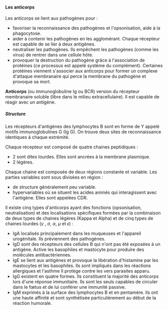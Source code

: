 #### Les anticorps

Les anticorps se lient aux pathogènes pour :

* favoriser la reconnaissance des pathogènes et l'opsonisation, aide à la phagocytose.
* aider à contenir les pathogènes en les agglomérant. Chaque récepteur est capable de se lier à deux antigènes.
* neutraliser les pathogènes. Ils empêchent les pathogènes (comme les virus) de rentrer dans une cellule hôte.
* provoquer la destruction du pathogène grâce à l'association de protéines (ce processus est appelé système du complément). Certaines protéines viennent s'associer aux anticorps pour former un complexe d'attaque membranaire qui perce la membrane du pathogène et provoque sa mort.

__Anticorps__ (ou immunoglobuline Ig ou BCR) version du récepteur membranaire soluble (libre dans le milieu extracellulaire). Il est capable de réagir avec un antigène.

##### Structure

Les récepteurs d'antigènes des lymphocytes B sont en forme de Y appelé motifs immunoglobulines G (Ig G). On trouve deux sites de reconnaissance identiques à chaque extrémité.

Chaque récepteur est composé de quatre chaines peptidiques :

* 2 sont dites lourdes. Elles sont ancrées à la membrane plasmique.
* 2 légères.

Chaque chaine est composée de deux régions constante et variable. Les parties variables sont sous divisées en région :

* de structure généralement peu variable.
* hypervariables où se situent les acides aminés qui interagissent avec l'antigène. Elles sont appelées CDR.

Il existe cinq types d'anticorps ayant des fonctions (opsonisation, neutralisation) et des localisations spécifiques formées par la combinaison de deux types de chaines légères (Kappa et Alpha) et de cinq types de chaines lourdes ($\gamma$ , $\sigma$, $\alpha$, $\mu$ et $\epsilon$) :

* IgA localisés principalement dans les muqueuses et l'appareil urogénitale. Ils préviennent des pathogènes.
* IgD sont des récepteurs des cellules B qui n'ont pas été exposées à un antigène. Active les basophiles et mastocyte pour produire des molécules antibactériennes.
* IgE se lient aux antigènes et provoque la libération d'histamine par les mastocytes et les basophiles. Ils sont impliqués dans les réactions allergiques et l'asthme Il protège contre les vers parasites apparu.
* IgG existent en quatre formes. Ils constituent la majorité des anticorps lors d'une réponse immunitaire. Ils sont les seuls capables de circuler dans le fœtus et de lui conférer une immunité passive.
* IgM exprimés à la surface des lymphocytes B et en pentamère. Ils ont une haute affinité et sont synthétisée particulièrement au début de la réaction humorale.
